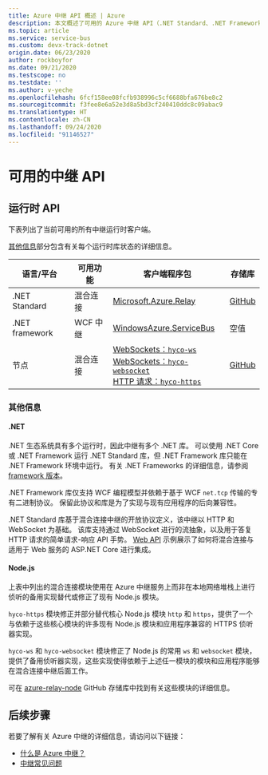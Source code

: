 ```yaml
---
title: Azure 中继 API 概述 | Azure
description: 本文概述了可用的 Azure 中继 API（.NET Standard、.NET Framework、Node.js 等）
ms.topic: article
ms.service: service-bus
ms.custom: devx-track-dotnet
origin.date: 06/23/2020
author: rockboyfor
ms.date: 09/21/2020
ms.testscope: no
ms.testdate: ''
ms.author: v-yeche
ms.openlocfilehash: 6fcf158ee08fcfb938996c5cf6688bfa676be8c2
ms.sourcegitcommit: f3fee8e6a52e3d8a5bd3cf240410ddc8c09abac9
ms.translationtype: HT
ms.contentlocale: zh-CN
ms.lasthandoff: 09/24/2020
ms.locfileid: "91146527"
---
```

<!--Verified successfully-->
# <a name="available-relay-apis"></a>可用的中继 API

## <a name="runtime-apis"></a>运行时 API

下表列出了当前可用的所有中继运行时客户端。

[其他信息](#additional-information)部分包含有关每个运行时库状态的详细信息。

| 语言/平台 | 可用功能 | 客户端程序包 | 存储库 |
| --- | --- | --- | --- |
| .NET Standard | 混合连接 | [Microsoft.Azure.Relay](https://www.nuget.org/packages/Microsoft.Azure.Relay/) | [GitHub](https://github.com/azure/azure-relay-dotnet) |
| .NET framework | WCF 中继 | [WindowsAzure.ServiceBus](https://www.nuget.org/packages/WindowsAzure.ServiceBus/) | 空值 |
| 节点 | 混合连接 | [WebSockets：`hyco-ws`](https://www.npmjs.com/package/hyco-ws)<br/>[WebSockets：`hyco-websocket`](https://www.npmjs.com/package/hyco-websocket)<br/>[HTTP 请求：`hyco-https`](https://www.npmjs.com/package/hyco-https) | [GitHub](https://github.com/Azure/azure-relay-node) |

### <a name="additional-information"></a>其他信息

#### <a name="net"></a>.NET

.NET 生态系统具有多个运行时，因此中继有多个 .NET 库。 可以使用 .NET Core 或 .NET Framework 运行 .NET Standard 库，但 .NET Framework 库只能在 .NET Framework 环境中运行。 有关 .NET Frameworks 的详细信息，请参阅 [framework 版本](https://docs.microsoft.com/dotnet/articles/standard/frameworks)。

.NET Framework 库仅支持 WCF 编程模型并依赖于基于 WCF `net.tcp` 传输的专有二进制协议。 保留此协议和库是为了实现与现有应用程序的后向兼容性。

.NET Standard 库基于混合连接中继的开放协议定义，该中继以 HTTP 和 WebSocket 为基础。 该库支持通过 WebSocket 进行的流抽象，以及用于答复 HTTP 请求的简单请求-响应 API 手势。 [Web API](https://github.com/Azure/azure-relay-dotnet) 示例展示了如何将混合连接与适用于 Web 服务的 ASP.NET Core 进行集成。

#### <a name="nodejs"></a>Node.js

上表中列出的混合连接模块使用在 Azure 中继服务上而非在本地网络堆栈上进行侦听的备用实现替代或修正了现有 Node.js 模块。

`hyco-https` 模块修正并部分替代核心 Node.js 模块 `http` 和 `https`，提供了一个与依赖于这些核心模块的许多现有 Node.js 模块和应用程序兼容的 HTTPS 侦听器实现。

`hyco-ws` 和 `hyco-websocket` 模块修正了 Node.js 的常用 `ws` 和 `websocket` 模块，提供了备用侦听器实现，这些实现使得依赖于上述任一模块的模块和应用程序能够在混合连接中继后面工作。

可在 [azure-relay-node](https://github.com/Azure/azure-relay-node) GitHub 存储库中找到有关这些模块的详细信息。

## <a name="next-steps"></a>后续步骤

若要了解有关 Azure 中继的详细信息，请访问以下链接：
* [什么是 Azure 中继？](relay-what-is-it.md)
* [中继常见问题](relay-faq.md)

<!-- Update_Description: update meta properties, wording update, update link -->